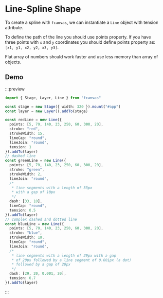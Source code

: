 # Line-Spline Shape

To create a spline with `fcanvas`, we can instantiate a `Line` object with tension attribute.

To define the path of the line you should use points property. If you have three points with `x` and `y` coordinates you should define points property as: `[x1, y1, x2, y2, x3, y3]`.

Flat array of numbers should work faster and use less memory than array of objects.

## Demo

:::preview

```ts
import { Stage, Layer, Line } from "fcanvas"

const stage = new Stage({ width: 320 }).mount("#app")
const layer = new Layer().addTo(stage)

const redLine = new Line({
  points: [5, 70, 140, 23, 250, 60, 300, 20],
  stroke: "red",
  strokeWidth: 15,
  lineCap: "round",
  lineJoin: "round",
  tension: 1
}).addTo(layer)
// dashed line
const greenLine = new Line({
  points: [5, 70, 140, 23, 250, 60, 300, 20],
  stroke: "green",
  strokeWidth: 2,
  lineJoin: "round",
  /*
   * line segments with a length of 33px
   * with a gap of 10px
   */
  dash: [33, 10],
  lineCap: "round",
  tension: 0.5
}).addTo(layer)
// complex dashed and dotted line
const blueLine = new Line({
  points: [5, 70, 140, 23, 250, 60, 300, 20],
  stroke: "blue",
  strokeWidth: 10,
  lineCap: "round",
  lineJoin: "round",
  /*
   * line segments with a length of 29px with a gap
   * of 20px followed by a line segment of 0.001px (a dot)
   * followed by a gap of 20px
   */
  dash: [29, 20, 0.001, 20],
  tension: 0.7
}).addTo(layer)
```

:::
